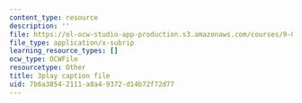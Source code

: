 ```yaml
---
content_type: resource
description: ''
file: https://ol-ocw-studio-app-production.s3.amazonaws.com/courses/9-00sc-introduction-to-psychology-fall-2011/7b6a38542111a8a49372d14b72f72d77_-cK1og4ElKE.srt
file_type: application/x-subrip
learning_resource_types: []
ocw_type: OCWFile
resourcetype: Other
title: 3play caption file
uid: 7b6a3854-2111-a8a4-9372-d14b72f72d77
---
```

